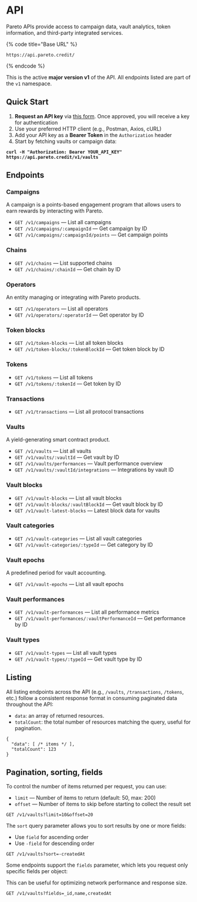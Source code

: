 # API

Pareto APIs provide access to campaign data, vault analytics, token information, and third-party integrated services.

{% code title="Base URL" %}
```
https://api.pareto.credit/
```
{% endcode %}

This is the active **major version v1** of the API. All endpoints listed are part of the `v1` namespace.

## Quick Start

1. **Request an API key** via [this form](https://tally.so/r/mY9y6B). Once approved, you will receive a key for authentication
2. Use your preferred HTTP client (e.g., Postman, Axios, cURL)
3. Add your API key as a **Bearer Token** in the `Authorization` header
4. Start by fetching vaults or campaign data:

<pre class="language-bash"><code class="lang-bash"><strong>curl -H "Authorization: Bearer YOUR_API_KEY" https://api.pareto.credit/v1/vaults
</strong></code></pre>

## Endpoints

### Campaigns

A campaign is a points-based engagement program that allows users to earn rewards by interacting with Pareto.

* `GET /v1/campaigns` — List all campaigns
* `GET /v1/campaigns/:campaignId` — Get campaign by ID
* `GET /v1/campaigns/:campaignId/points` — Get campaign points

### Chains

* `GET /v1/chains` — List supported chains
* `GET /v1/chains/:chainId` — Get chain by ID

### Operators

An entity managing or integrating with Pareto products.

* `GET /v1/operators` — List all operators
* `GET /v1/operators/:operatorId` — Get operator by ID

### Token blocks

* `GET /v1/token-blocks` — List all token blocks
* `GET /v1/token-blocks/:tokenBlockId` — Get token block by ID

### Tokens

* `GET /v1/tokens` — List all tokens
* `GET /v1/tokens/:tokenId` — Get token by ID

### Transactions

* `GET /v1/transactions` — List all protocol transactions

### Vaults

A yield-generating smart contract product.

* `GET /v1/vaults` — List all vaults
* `GET /v1/vaults/:vaultId` — Get vault by ID
* `GET /v1/vaults/performances` — Vault performance overview
* `GET /v1/vaults/:vaultId/integrations` — Integrations by vault ID

### Vault blocks

* `GET /v1/vault-blocks` — List all vault blocks
* `GET /v1/vault-blocks/:vaultBlockId` — Get vault block by ID
* `GET /v1/vault-latest-blocks` — Latest block data for vaults

### Vault categories

* `GET /v1/vault-categories` — List all vault categories
* `GET /v1/vault-categories/:typeId` — Get category by ID

### Vault epochs

A predefined period for vault accounting.

* `GET /v1/vault-epochs` — List all vault epochs

### Vault performances

* `GET /v1/vault-performances` — List all performance metrics
* `GET /v1/vault-performances/:vaultPerformanceId` — Get performance by ID

### Vault types

* `GET /v1/vault-types` — List all vault types
* `GET /v1/vault-types/:typeId` — Get vault type by ID

## Listing

All listing endpoints across the API (e.g., `/vaults`, `/transactions`, `/tokens`, etc.) follow a consistent response format in consuming paginated data throughout the API:

* `data`: an array of returned resources.
* `totalCount`: the total number of resources matching the query, useful for pagination.

```
{
  "data": [ /* items */ ],
  "totalCount": 123
}
```

## **Pagination, sorting, fields**

To control the number of items returned per request, you can use:

* `limit` — Number of items to return (default: 50, max: 200)
* `offset` — Number of items to skip before starting to collect the result set

```
GET /v1/vaults?limit=10&offset=20
```

The `sort` query parameter allows you to sort results by one or more fields:

* Use `field` for ascending order
* Use `-field` for descending order

```
GET /v1/vaults?sort=-createdAt
```

Some endpoints support the `fields` parameter, which lets you request only specific fields per object:

This can be useful for optimizing network performance and response size.

```
GET /v1/vaults?fields=_id,name,createdAt
```
